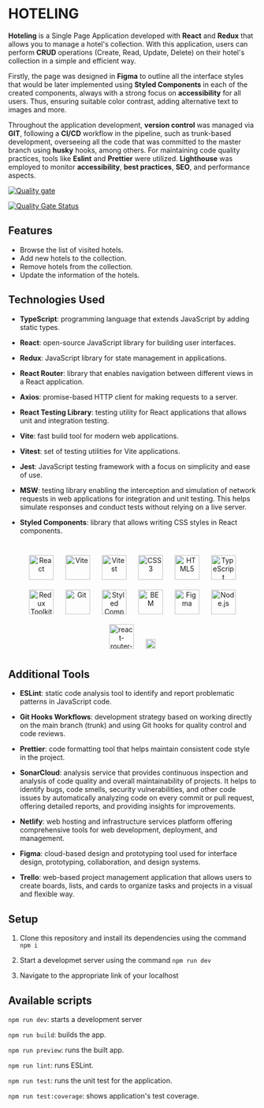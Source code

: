 # HOTELING

**Hoteling** is a Single Page Application developed with **React** and **Redux** that allows you to manage a hotel's collection. With this application, users can perform **CRUD** operations (Create, Read, Update, Delete) on their hotel's collection in a simple and efficient way.

Firstly, the page was designed in **Figma** to outline all the interface styles that would be later implemented using **Styled Components** in each of the created components, always with a strong focus on **accessibility** for all users. Thus, ensuring suitable color contrast, adding alternative text to images and more.

Throughout the application development, **version control** was managed via **GIT**, following a **CI/CD** workflow in the pipeline, such as trunk-based development, overseeing all the code that was committed to the master branch using **husky** hooks, among others. For maintaining code quality practices, tools like **Eslint** and **Prettier** were utilized. **Lighthouse** was employed to monitor **accessibility**, **best practices**, **SEO**, and performance aspects.

[![Quality gate](https://sonarcloud.io/api/project_badges/quality_gate?project=isdi-coders-2023_Adria-Cruzado-Final-Project-front-202309-bcn)](https://sonarcloud.io/summary/new_code?id=isdi-coders-2023_Adria-Cruzado-Final-Project-front-202309-bcn)

[![Quality Gate Status](https://sonarcloud.io/api/project_badges/measure?project=isdi-coders-2023_Adria-Cruzado-Final-Project-front-202309-bcn&metric=alert_status)](https://sonarcloud.io/summary/new_code?id=isdi-coders-2023_Adria-Cruzado-Final-Project-front-202309-bcn)

## Features

- Browse the list of visited hotels.
- Add new hotels to the collection.
- Remove hotels from the collection.
- Update the information of the hotels.

## Technologies Used

- **TypeScript**: programming language that extends JavaScript by adding static types.

- **React**: open-source JavaScript library for building user interfaces.

- **Redux**: JavaScript library for state management in applications.

- **React Router**: library that enables navigation between different views in a React application.

- **Axios**: promise-based HTTP client for making requests to a server.

- **React Testing Library**: testing utility for React applications that allows unit and integration testing.

- **Vite**: fast build tool for modern web applications.

- **Vitest**: set of testing utilities for Vite applications.

- **Jest**: JavaScript testing framework with a focus on simplicity and ease of use.

- **MSW**: testing library enabling the interception and simulation of network requests in web applications for integration and unit testing. This helps simulate responses and conduct tests without relying on a live server.

- **Styled Components**: library that allows writing CSS styles in React components.

<br/>

<div align="center">  
<a href="https://reactjs.org/" target="_blank"><img style="margin: 10px" src="https://profilinator.rishav.dev/skills-assets/react-original-wordmark.svg" alt="React" height="50" /></a>  
<a href="https://vitejs.dev/" target="_blank"><img style="margin: 10px" src="https://vitejs.dev/logo-with-shadow.png" alt="Vite" height="50" /></a>  
<a href="https://vitest.dev/" target="_blank"><img style="margin: 10px" src="https://user-images.githubusercontent.com/11247099/145112184-a9ff6727-661c-439d-9ada-963124a281f7.png" alt="Vitest" height="50" /></a>  
<a href="https://www.w3schools.com/css/" target="_blank"><img style="margin: 10px" src="https://profilinator.rishav.dev/skills-assets/css3-original-wordmark.svg" alt="CSS3" height="50" /></a>  
<a href="https://en.wikipedia.org/wiki/HTML5" target="_blank"><img style="margin: 10px" src="https://profilinator.rishav.dev/skills-assets/html5-original-wordmark.svg" alt="HTML5" height="50" /></a> 
<a href="https://www.typescriptlang.org/" target="_blank"><img style="margin: 10px" src="https://profilinator.rishav.dev/skills-assets/typescript-original.svg" alt="TypeScript" height="50" /></a>  
<a href="https://redux-toolkit.js.org/" target="_blank"><img style="margin: 10px" src="https://profilinator.rishav.dev/skills-assets/redux-original.svg" alt="Redux Toolkit" height="50" /></a>  
<a href="https://github.com/" target="_blank"><img style="margin: 10px" src="https://profilinator.rishav.dev/skills-assets/git-scm-icon.svg" alt="Git" height="50" /></a>  
<a href="https://styled-components.com/" target="_blank"><img style="margin: 10px" src="https://profilinator.rishav.dev/skills-assets/styled-components.png" alt="Styled Components" height="50" /></a>  
<a href="http://getbem.com/" target="_blank"><img style="margin: 10px" src="https://profilinator.rishav.dev/skills-assets/bem.svg" alt="BEM" height="50" /></a>  
<a href="https://www.figma.com/" target="_blank"><img style="margin: 10px" src="https://profilinator.rishav.dev/skills-assets/figma-icon.svg" alt="Figma" height="50" /></a>  
<a href="https://nodejs.org/" target="_blank"><img style="margin: 10px" src="https://profilinator.rishav.dev/skills-assets/nodejs-original-wordmark.svg" alt="Node.js" height="50" /></a>  
<a href="https://reactrouter.com/en/main" target="_blank"><img style="margin: 10px" src="https://reactrouter.com/_brand/react-router-mark-color.png" alt="react-router-dom" height="50" /></a>  
<a href="https://reactrouter.com/en/main" target="_blank"><img style="margin: 10px" src="https://upload.wikimedia.org/wikipedia/commons/thumb/d/d1/Axios_%28computer_library%29_logo.svg/1280px-Axios_%28computer_library%29_logo.svg.png" alt="Axios" height="20" /></a>  
</div>

## Additional Tools

- **ESLint**: static code analysis tool to identify and report problematic patterns in JavaScript code.

- **Git Hooks Workflows**: development strategy based on working directly on the main branch (trunk) and using Git hooks for quality control and code reviews.

- **Prettier**: code formatting tool that helps maintain consistent code style in the project.

- **SonarCloud**: analysis service that provides continuous inspection and analysis of code quality and overall maintainability of projects. It helps to identify bugs, code smells, security vulnerabilities, and other code issues by automatically analyzing code on every commit or pull request, offering detailed reports, and providing insights for improvements.

- **Netlify**: web hosting and infrastructure services platform offering comprehensive tools for web development, deployment, and management.

- **Figma**: cloud-based design and prototyping tool used for interface design, prototyping, collaboration, and design systems.

- **Trello**: web-based project management application that allows users to create boards, lists, and cards to organize tasks and projects in a visual and flexible way.

## Setup

1. Clone this repository and install its dependencies using the command `npm i`

2. Start a developmet server using the command `npm run dev`

3. Navigate to the appropriate link of your localhost

## Available scripts

`npm run dev`: starts a development server

`npm run build`: builds the app.

`npm run preview`: runs the built app.

`npm run lint`: runs ESLint.

`npm run test`: runs the unit test for the application.

`npm run test:coverage`: shows application's test coverage.

